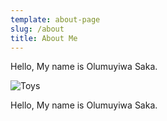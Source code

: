 ```yaml
---
template: about-page
slug: /about
title: About Me
---
```

H﻿ello, My name is Olumuyiwa Saka.



![Toys](/assets/vanessa-bucceri-gdirwiyama8-unsplash.jpg "Toys")


H﻿ello, My name is Olumuyiwa Saka.

